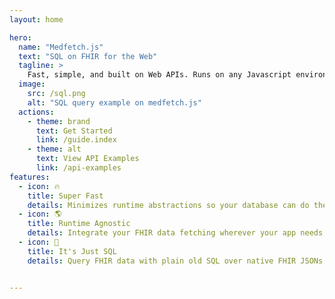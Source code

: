 ```yaml
---
layout: home

hero:
  name: "Medfetch.js"
  text: "SQL on FHIR for the Web"
  tagline: >
    Fast, simple, and built on Web APIs. Runs on any Javascript environment.
  image:
    src: /sql.png
    alt: "SQL query example on medfetch.js"
  actions:
    - theme: brand
      text: Get Started
      link: /guide.index
    - theme: alt
      text: View API Examples
      link: /api-examples
features:
  - icon: 🔥
    title: Super Fast
    details: Minimizes runtime abstractions so your database can do the heavy computational lifting. Bundles in under 18 kB gzipped (excluding database).
  - icon: 🌎
    title: Runtime Agnostic
    details: Integrate your FHIR data fetching wherever your app needs it.
  - icon: 💯
    title: It's Just SQL
    details: Query FHIR data with plain old SQL over native FHIR JSONs. Now we've got "INNER JOIN"s on FHIR.


---
```


